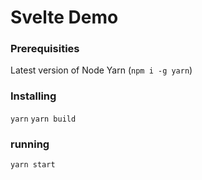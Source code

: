 # Svelte Demo

### Prerequisities
Latest version of Node
Yarn (`npm i -g yarn`)

### Installing
`yarn`
`yarn build`

### running
`yarn start`
